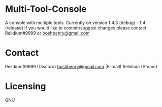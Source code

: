 # Multi-Tool-Console 
A console with multiple tools.
Currently on version 1.4.3 (debug) - 1.4 (release)
If you would like to commit/suggest changes please contact Relidium#9999 or boshbenry@gmail.com
# Contact
Relidium#9999 (Discord)
boshbenry@gmail.com (E-mail)
Relidium (Steam)
# Licensing
GNU

